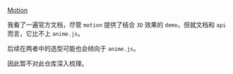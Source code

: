[Motion](https://motion.dev/)

我看了一遍官方文档，尽管 `motion` 提供了结合 `3D` 效果的 `demo`，但就文档和 `api` 而言，它比不上 `anime.js`。

后续在两者中的选型可能也会倾向于 `anime.js`。

因此暂不对此仓库深入梳理。
